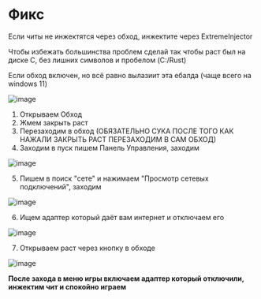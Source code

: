 # Фикс

Если читы не инжектятся через обход, инжектите через ExtremeInjector

Чтобы избежать большинства проблем сделай так чтобы раст был на диске C, без лишних символов и пробелом (C:/Rust)

Если обход включен, но всё равно вылазиит эта ебалда (чаще всего на windows 11)

![image](https://github.com/user-attachments/assets/e815c7ef-60e0-41f0-8dd4-fb36aae8a5e3)


1. Открываем Обход 
2. Жмем закрыть раст
3. Перезаходим в обход (ОБЯЗАТЕЛЬНО СУКА ПОСЛЕ ТОГО КАК НАЖАЛИ ЗАКРЫТЬ РАСТ ПЕРЕЗАХОДИМ В САМ ОБХОД) 
4. Заходим в пуск пишем Панель Управления, заходим

![image](https://github.com/user-attachments/assets/20072ef1-293d-4dd3-839b-10eef88b7800)

5. Пишем в поиск "сете" и нажимаем "Просмотр сетевых подключений", заходим

![image](https://github.com/user-attachments/assets/5fe5861b-6b6f-4e09-9bcd-dbb7fb904e9a)

6. Ищем адаптер который даёт вам интернет и отключаем его

![image](https://github.com/user-attachments/assets/f5f8b96b-1eda-41fe-bd5e-74afa67c4287)

7. Открываем раст через кнопку в обходе

![image](https://github.com/user-attachments/assets/cff28659-0c51-4b97-91cb-819c60329c73)

**После захода в меню игры включаем адаптер который отключили, инжектим чит и спокойно играем**




